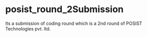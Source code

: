 # posist_round_2Submission
Its a submission of coding round which is a 2nd round of POSIST Technologies pvt. ltd.
